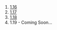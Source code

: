 1. [1.16](nether/)
1. [1.17](cavesandcliffs1/)
1. [1.18](cavesandcliffs2/)
1. 1.19 - Coming Soon...
